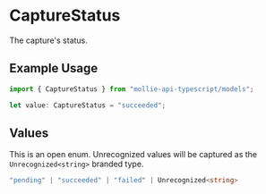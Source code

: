 # CaptureStatus

The capture's status.

## Example Usage

```typescript
import { CaptureStatus } from "mollie-api-typescript/models";

let value: CaptureStatus = "succeeded";
```

## Values

This is an open enum. Unrecognized values will be captured as the `Unrecognized<string>` branded type.

```typescript
"pending" | "succeeded" | "failed" | Unrecognized<string>
```
